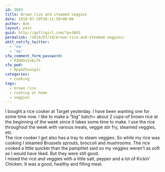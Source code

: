 ```yaml
---
id: 3603
title: Brown rice and steamed veggies
date: 2010-07-19T20:11:50+00:00
author: Ann
layout: post
guid: http://gofitgirl.com/?p=3603
permalink: /2010/07/19/brown-rice-and-steamed-veggies/
aktt_notify_twitter:
  - 'no'
  - 'no'
sfw_comment_form_password:
  - RIMdSn1v6ifk
sfw_pwd:
  - RpymZ5vwig1c
categories:
  - cooking
tags:
  - brown rice
  - cooking at home
  - veggies
---
```

I bought a rice cooker at Target yesterday. I have been wanting one for some time now. I like to make a &#8220;big&#8221; batch= about 2 cups&#8211;of brown rice at the beginning of the week since it takes some time to make. I use the rice throughout the week with various meals, veggie stir fry, steamed veggies, etc.  
The rice cooker I got also has a tray to steam veggies. So while my rice was cooking I steamed Brussels sprouts, broccoli and mushrooms. The rice cooked a little quicker than the pamphlet said so my veggies weren&#8217;t as soft as I would have liked. But they were still good.  
I mixed the rice and veggies with a little salt, pepper and a lot of Kickin&#8217; Chicken. It was a good, healthy and filling meal.